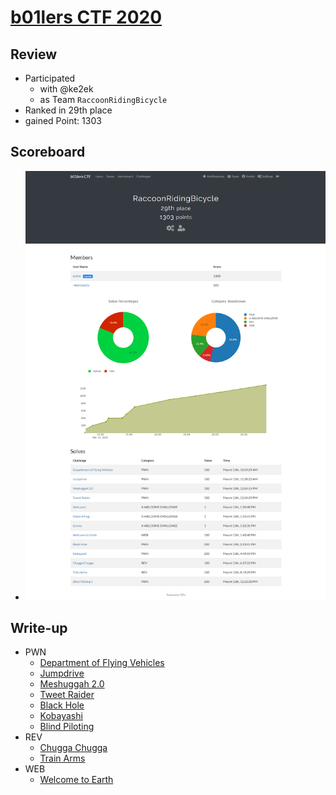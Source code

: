 # [b01lers CTF 2020](http://ctfd1.ctf.b01lers.com/)

## Review

* Participated
  * with @ke2ek
  * as Team `RaccoonRidingBicycle`
* Ranked in 29th place
* gained Point: 1303

## Scoreboard

* ![scoreboard](./scoreboard.png?raw=true)

## Write-up

* PWN
  * [Department of Flying Vehicles](./PWN/Department_of_Flying_Vehicles)
  * [Jumpdrive](./PWN/Jumpdrive)
  * [Meshuggah 2.0](./PWN/Meshuggah_2.0)
  * [Tweet Raider](./PWN/Tweet_Raider)
  * [Black Hole](./PWN/Black_Hole)
  * [Kobayashi](./PWN/Kobayashi)
  * [Blind Piloting](./PWN/Blind_Piloting_1)
* REV
  * [Chugga Chugga](./REV/Chugga_Chugga)
  * [Train Arms](./REV/Train_Arms)
* WEB
  * [Welcome to Earth](./WEB/Welcome_to_Earth)
